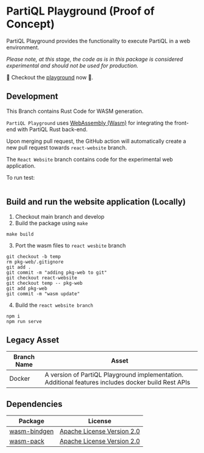 # PartiQL Playground (Proof of Concept)

PartiQL Playground provides the functionality to execute PartiQL in a web environment.

_Please note, at this stage, the code as is in this package is considered experimental and should not be used for production._

:raised_hands: Checkout the [playground](https://partiql.org/playground.html#/evaluate) now :raised_hands:. 

## Development
This Branch contains Rust Code for WASM generation.

`PartiQL Playground` uses [WebAssembly (Wasm)](https://webassembly.org/) for integrating the front-end with PartiQL Rust back-end.

Upon merging pull request, the GitHub action will automatically create a new pull request towards `react-website` branch. 

The `React Website` branch contains code for the experimental web application. 

To run test: 
```

```

## Build and run the website application (Locally)
1. Checkout main branch and develop
2. Build the package using `make`
```commandline
make build
```
3. Port the wasm files to `react wesbite` branch
```commandline
git checkout -b temp
rm pkg-web/.gitignore
git add .
git commit -m "adding pkg-web to git"
git checkout react-website
git checkout temp -- pkg-web
git add pkg-web
git commit -m "wasm update"
```

4. Build the `react website branch`
```commandline
npm i
npm run serve
```


## Legacy Asset
| Branch Name | Asset                                                                                               | 
|-------------|-----------------------------------------------------------------------------------------------------| 
| Docker      | A version of PartiQL Playground implementation. Additional features includes docker build Rest APIs |

## Dependencies
| Package                                                                | License                                                                                         |
|------------------------------------------------------------------------|-------------------------------------------------------------------------------------------------|
| [wasm-bindgen](https://github.com/rustwasm/wasm-bindgen)               | [Apache License Version 2.0](https://github.com/rustwasm/wasm-bindgen/blob/main/LICENSE-APACHE) | 
| [wasm-pack](https://github.com/rustwasm/wasm-pack)                     | [Apache License Version 2.0](https://github.com/rustwasm/wasm-pack/blob/master/LICENSE-APACHE)  |